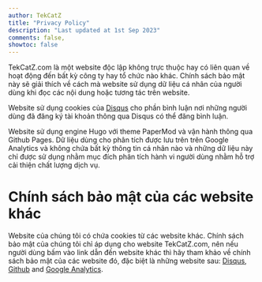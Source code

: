 ```yaml
---
author: TekCatZ
title: "Privacy Policy"
description: "Last updated at 1st Sep 2023"
comments: false,
showtoc: false
---
```


TekCatZ.com là một website độc lập không trực thuộc hay có liên quan về hoạt động đến bất kỳ công ty hay tổ chức nào khác. Chính sách bảo mật này sẽ giải thích về cách mà website sử dụng dữ liệu cá nhân của người dùng khi đọc các nội dung hoặc tương tác trên website.

Website sử dụng cookies của [Disqus](https://disqus.com/) cho phần bình luận nơi những người dùng đã đăng ký tài khoản thông qua Disqus có thể đăng bình luận.

Website sử dụng engine Hugo với theme PaperMod và vận hành thông qua Github Pages. Dữ liệu dùng cho phân tích được lưu trên trên Google Analytics và không chứa bất kỳ thông tin cá nhân nào và những dữ liệu này chỉ được sử dụng nhằm mục đích phân tích hành vi người dùng nhằm hỗ trợ cải thiện chất lượng dịch vụ.

# Chính sách bảo mật của các website khác

Website của chúng tôi có chứa cookies từ các website khác. Chính sách bảo mật của chúng tôi chỉ áp dụng cho website TekCatZ.com, nên nếu người dùng bấm vào link dẫn đến website khác thì hãy tham khảo về chính sách bảo mật của các website đó, đặc biệt là những website sau: [Disqus](https://help.disqus.com/en/articles/1717103-disqus-privacy-policy), [Github](https://docs.github.com/en/site-policy/privacy-policies/github-privacy-statement) and [Google Analytics](https://policies.google.com/privacy?hl=en-US).
